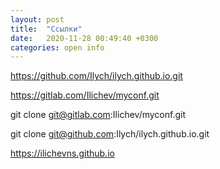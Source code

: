 ```yaml
---
layout: post
title:  "Ссылки"
date:   2020-11-28 00:49:40 +0300
categories: open info
---
```


<https://github.com/Ilych/ilych.github.io.git>

<https://gitlab.com/Ilichev/myconf.git>

git clone git@gitlab.com:Ilichev/myconf.git

git clone git@github.com:Ilych/ilych.github.io.git

<https://ilichevns.github.io>
